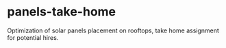 # panels-take-home
Optimization of solar panels placement on rooftops, take home assignment for potential hires.

